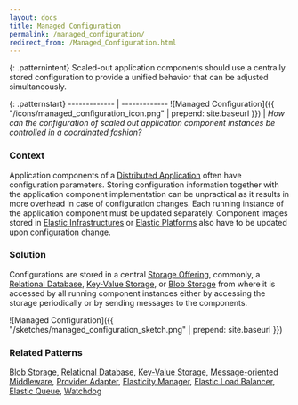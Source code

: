 ```yaml
---
layout: docs
title: Managed Configuration
permalink: /managed_configuration/
redirect_from: /Managed_Configuration.html
---
```


{: .patternintent}
Scaled-out application components should use a centrally stored configuration to provide a unified behavior that can be adjusted simultaneously.

{: .patternstart}
------------- | -------------
![Managed Configuration]({{ "/icons/managed_configuration_icon.png" | prepend: site.baseurl }})  | *How can the configuration of scaled out application component instances be controlled in a coordinated fashion?*

### Context
Application components of a [Distributed Application](/distributed_application/) often have configuration parameters. Storing configuration information together with the application component implementation can be unpractical as it results in more overhead in case of configuration changes. Each running instance of the application component must be updated separately. Component images stored in [Elastic Infrastructures](/elastic_infrastructure/) or [Elastic Platforms](/elastic_platform/) also have to be updated upon configuration change.

### Solution
Configurations are stored in a central [Storage Offering](/#cloud_offerings), commonly, a [Relational Database](/relational_database/), [Key-Value Storage](/key_value_storage/), or [Blob Storage](/blob_storage/) from where it is accessed by all running component instances either by accessing the storage periodically or by sending messages to the components.
 
![Managed Configuration]({{ "/sketches/managed_configuration_sketch.png" | prepend: site.baseurl }})

### Related Patterns
[Blob Storage](/blob_storage/), [Relational Database](/relational_database/), [Key-Value Storage](/key_value_storage/), [Message-oriented Middleware](/message_oriented_middleware/), [Provider Adapter](/provider_adapter/), [Elasticity Manager](/elasticity_manager/), [Elastic Load Balancer](/elastic_load_balancer/), [Elastic Queue](/elastic_queue/), [Watchdog](/watchdog/)